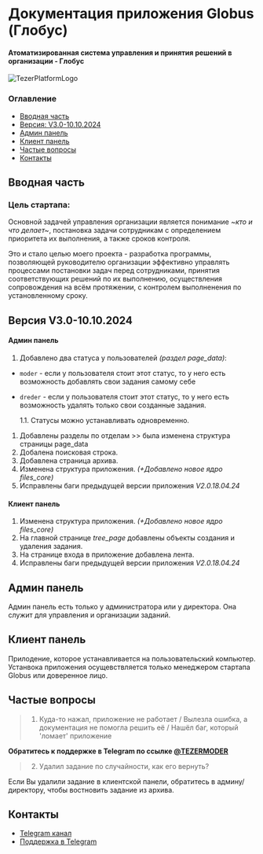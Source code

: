 # Документация приложения Globus (Глобус)
#### Атоматизированная система управления и принятия решений в организации - Глобус
![TezerPlatformLogo](https://i.postimg.cc/J4FW5fGv/png-globus.png)

### Оглавление

+ [Вводная часть](https://github.com/TezerPlatform/GlobusDoc?tab=readme-ov-file#вводная-часть)
+ [Версия: V3.0-10.10.2024](https://github.com/TezerPlatform/GlobusDoc?tab=readme-ov-file#версия-v30-10102024)
+ [Админ панель](https://github.com/TezerPlatform/GlobusDoc?tab=readme-ov-file#админ-панель-1)
+ [Клиент панель](https://github.com/TezerPlatform/GlobusDoc?tab=readme-ov-file#клиент-панель-1)
+ [Частые вопросы](https://github.com/TezerPlatform/GlobusDoc?tab=readme-ov-file#частые-вопросы)
+ [Контакты]()


## Вводная часть
### Цель стартапа:
Основной задачей управления организации является понимание 
*~кто и что делает~*, постановка задачи сотрудникам с определением 
приоритета их выполнения, а также сроков контроля.

Это и стало целью моего проекта - разработка программы, 
позволяющей руководителю организации эффективно управлять 
процессами постановки задач перед сотрудниками, принятия 
соответствующих решений по их выполнению, осуществления 
сопровождения на всём протяжении, с контролем выполненения 
по установленному сроку.

## Версия V3.0-10.10.2024

#### Админ панель
1. Добавлено два статуса у пользователей *(раздел page_data)*:
  
+ `moder` - если у пользователя стоит этот статус, то у него 
  есть возможность добавлять свои задания самому себе
+ `dreder` - если у пользователя стоит этот статус, то у него 
  есть возможность удалять только свои созданные задания.

  1.1. Статусы можно устанавливать одновременно.

1. Добавлены разделы по отделам >> была изменена структура страницы 
   page_data
2. Добалена поисковая строка.
3. Добавлена страница архива.
4. Изменена структура приложения. *(+Добавлено новое ядро files_core)*
5. Исправлены баги предыдущей версии приложения *V2.0.18.04.24*
   

#### Клиент панель
1. Изменена структура приложения. *(+Добавлено новое ядро files_core)*
2. На главной странице *tree_page* добавлены объекты создания и 
   удаления задания.
3. На странице входа в приложение добавлена лента.
4. Исправлены баги предыдущей версии приложения *V2.0.18.04.24*

## Админ панель

Админ панель есть только у администратора или у директора. 
Она служит для управления и организации заданий.


## Клиент панель

Прилодение, которое устанавливается на пользовательский компьютер. 
Устанвока приложения осущевствляется только менеджером стартапа 
Globus или доверенное лицо.

## Частые вопросы

> 1. Куда-то нажал, приложение не работает / Вылезла ошибка, а документация не помогла решить её / Нашёл баг, который 'ломает' приложение
   
   **Обратитесь к поддержке в Telegram по ссылке [@TEZERMODER](https://t.me/tezermoder)**

> 2. Удалил задание по случайности, как его вернуть?
  
  Если Вы удалили задание в клиентской панели, обратитесь в админу/директору, чтобы востновить задание из архива.

## Контакты

+ [Telegram канал](https://t.me/globus_app)
+ [Поддержка в Telegram](https://t.me/tezermoder)


